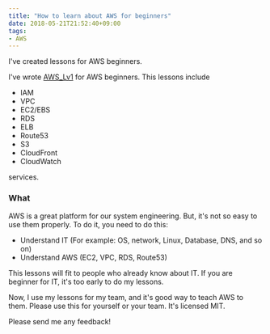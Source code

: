 ```yaml
---
title: "How to learn about AWS for beginners"
date: 2018-05-21T21:52:40+09:00
tags:
- AWS
---
```


I've created lessons for AWS beginners.

<!--more-->

I've wrote [AWS_Lv1](https://github.com/ygnmhdtt/AWS_Lv1) for AWS beginners.
This lessons include

* IAM
* VPC
* EC2/EBS
* RDS
* ELB
* Route53
* S3
* CloudFront
* CloudWatch

services.

### What

AWS is a great platform for our system engineering.
But, it's not so easy to use them properly.
To do it, you need to do this:

* Understand IT (For example: OS, network, Linux, Database, DNS, and so on)
* Understand AWS (EC2, VPC, RDS, Route53)

This lessons will fit to people who already know about IT.
If you are beginner for IT, it's too early to do my lessons.

Now, I use my lessons for my team, and it's good way to teach AWS to them.
Please use this for yourself or your team. It's licensed MIT.

Please send me any feedback!
